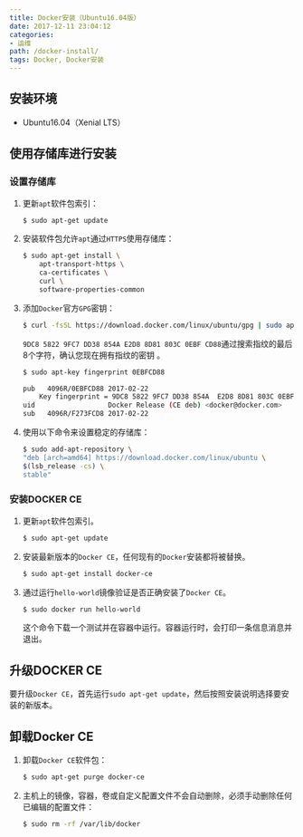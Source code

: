 ```yaml
---
title: Docker安装（Ubuntu16.04版）
date: 2017-12-11 23:04:12
categories:
- 运维
path: /docker-install/
tags: Docker, Docker安装
---
```

## 安装环境

- Ubuntu16.04（Xenial LTS）

## 使用存储库进行安装

### 设置存储库

1. 更新`apt`软件包索引：
    ```sh
    $ sudo apt-get update
    ```
2. 安装软件包允许`apt`通过`HTTPS`使用存储库：
    ```sh
    $ sudo apt-get install \
        apt-transport-https \
        ca-certificates \
        curl \
        software-properties-common
    ```
3. 添加`Docker`官方`GPG`密钥：
    ```sh
    $ curl -fsSL https://download.docker.com/linux/ubuntu/gpg | sudo apt-key add -
    ```
    `9DC8 5822 9FC7 DD38 854A E2D8 8D81 803C 0EBF CD88`通过搜索指纹的最后8个字符，确认您现在拥有指纹的密钥 。
    ```sh
    $ sudo apt-key fingerprint 0EBFCD88

    pub   4096R/0EBFCD88 2017-02-22
        Key fingerprint = 9DC8 5822 9FC7 DD38 854A  E2D8 8D81 803C 0EBF CD88
    uid                  Docker Release (CE deb) <docker@docker.com>
    sub   4096R/F273FCD8 2017-02-22
    ```
4. 使用以下命令来设置稳定的存储库：
    ```sh
    $ sudo add-apt-repository \
    "deb [arch=amd64] https://download.docker.com/linux/ubuntu \
    $(lsb_release -cs) \
    stable"
    ```
    
### 安装DOCKER CE

1. 更新`apt`软件包索引。
    ```sh
    $ sudo apt-get update
    ```
2. 安装最新版本的`Docker CE`，任何现有的`Docker`安装都将被替换。
    ```sh
    $ sudo apt-get install docker-ce
    ```
3. 通过运行`hello-world`镜像验证是否正确安装了`Docker CE`。
    ```sh
    $ sudo docker run hello-world
    ```
    这个命令下载一个测试并在容器中运行。容器运行时，会打印一条信息消息并退出。

## 升级DOCKER CE

要升级`Docker CE`，首先运行`sudo apt-get update`，然后按照安装说明选择要安装的新版本。

## 卸载Docker CE

1. 卸载`Docker CE`软件包：
    ```sh
    $ sudo apt-get purge docker-ce
    ```
2. 主机上的镜像，容器，卷或自定义配置文件不会自动删除，必须手动删除任何已编辑的配置文件：
    ```sh
    $ sudo rm -rf /var/lib/docker
    ```